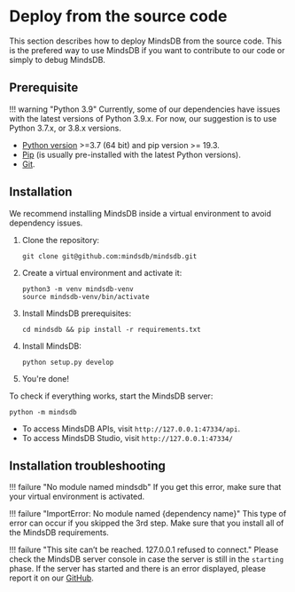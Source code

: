 # Deploy from the source code

This section describes how to deploy MindsDB from the source code. This is the prefered way to use MindsDB if you want to contribute to our code or simply to debug MindsDB.

## Prerequisite

!!! warning "Python 3.9"
    Currently, some of our dependencies have issues with the latest versions of Python 3.9.x. For now, our suggestion is to use Python 3.7.x, or 3.8.x versions.

* [Python version](https://www.python.org/downloads/) >=3.7 (64 bit) and pip version >= 19.3.
* [Pip](https://pip.pypa.io/en/stable/installing/) (is usually pre-installed with the latest Python versions).
* [Git](https://git-scm.com/).

## Installation

We recommend installing MindsDB inside a virtual environment to avoid dependency issues.

1. Clone the repository:

    ```
    git clone git@github.com:mindsdb/mindsdb.git
    ```

2. Create a virtual environment and activate it:

    ```
    python3 -m venv mindsdb-venv
    source mindsdb-venv/bin/activate
    ```

3. Install MindsDB prerequisites:

    ```
    cd mindsdb && pip install -r requirements.txt
    ```

4. Install MindsDB:

    ```
    python setup.py develop
    ```

5. You're done!

To check if everything works, start the MindsDB server:

```
python -m mindsdb
```

* To access MindsDB APIs, visit `http://127.0.0.1:47334/api`.
* To access MindsDB Studio, visit  `http://127.0.0.1:47334/`


## Installation troubleshooting

!!! failure "No module named mindsdb"
    If you get this error, make sure that your virtual environment is activated.

!!! failure "ImportError: No module named {dependency name}"
    This type of error can occur if you skipped the 3rd step. Make sure that you install all of the MindsDB requirements.

!!! failure "This site can’t be reached. 127.0.0.1 refused to connect."
    Please check the MindsDB server console in case the server is still in the `starting` phase. If the server has started and there is an error displayed, please report it on our [GitHub](https://github.com/mindsdb/mindsdb/issues).

